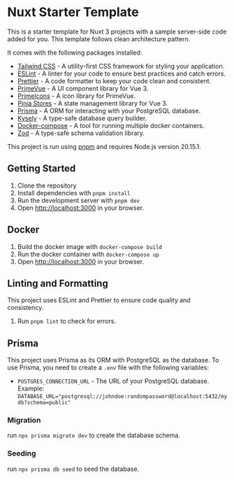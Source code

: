 # Nuxt Starter Template

This is a starter template for Nuxt 3 projects with a sample server-side code added for you.
This template follows clean architecture pattern.

It comes with the following packages installed:

- [Tailwind CSS](https://tailwindcss.com/) - A utility-first CSS framework for styling your application.
- [ESLint](https://eslint.org/) - A linter for your code to ensure best practices and catch errors.
- [Prettier](https://prettier.io/) - A code formatter to keep your code clean and consistent.
- [PrimeVue](https://www.primevue.org/) - A UI component library for Vue 3.
- [PrimeIcons](https://www.primefaces.org/primeicons/) - A icon library for PrimeVue.
- [Pinia Stores](https://pinia.vuejs.org/) - A state management library for Vue 3.
- [Prisma](https://www.prisma.io/) - A ORM for interacting with your PostgreSQL database.
- [Kysely](https://kysely.org/) - A type-safe database query builder.
- [Docker-compose](https://docs.docker.com/compose/) - A tool for running multiple docker containers.
- [Zod](https://zod.dev/) - A type-safe schema validation library.

This project is run using [pnpm](https://pnpm.io/) and requires Node.js version 20.15.1.

## Getting Started

1. Clone the repository
2. Install dependencies with `pnpm install`
3. Run the development server with `pnpm dev`
4. Open [http://localhost:3000](http://localhost:3000) in your browser.

## Docker

1. Build the docker image with `docker-compose build`
2. Run the docker container with `docker-compose up`
3. Open [http://localhost:3000](http://localhost:3000) in your browser.

## Linting and Formatting

This project uses ESLint and Prettier to ensure code quality and consistency.

1. Run `pnpm lint` to check for errors.

## Prisma

This project uses Prisma as its ORM with PostgreSQL as the database. To use Prisma, you need to create a `.env` file with the following variables:

- `POSTGRES_CONNECTION_URL` - The URL of your PostgreSQL database. Example: `DATABASE_URL="postgresql://johndoe:randompassword@localhost:5432/mydb?schema=public"`

### Migration

run `npx prisma migrate dev` to create the database schema.

### Seeding

run `npx prisma db seed` to seed the database.

